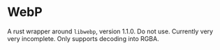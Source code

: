 # WebP

A rust wrapper around `libwebp`, version 1.1.0. Do not use. Currently very very
incomplete. Only supports decoding into RGBA.
